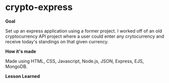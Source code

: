 # crypto-express

**Goal**

Set up an express application using a former project. I worked off of an old cryptocurrency API project where a user could enter any crytocurrency and receive today's standings on that given currency.

**How it's made**

Made using HTML, CSS, Javascript, Node.js, JSON, Express, EJS, MongoDB.

**Lesson Learned**
